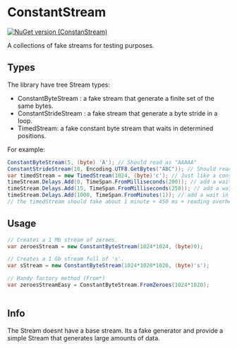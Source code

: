 # ConstantStream
[![NuGet version (ConstanStream)](https://img.shields.io/nuget/v/constantStream.svg?style=flat-square)](https://www.nuget.org/packages/ConstantStream)

A collections of fake streams for testing purposes.

## Types
The library have tree Stream types:
* ConstantByteStream : a fake stream that generate a finite set of the same bytes.
* ConstantStrideStream : a fake stream that generate a byte stride in a loop.
* TimedStream: a fake constant byte stream that waits in determined positions.

For example:
```c#
ConstantByteStream(5, (byte) 'A'); // Should read as "AAAAA"
ConstantStrideStream(10, Encoding.UTF8.GetBytes("ABC")); // Should read as "ABCABCABCA"
var timedStream = new TimedStream(1024, (byte)'c'); // Just like a constant byte stream
timeStream.Delays.Add(0, TimeSpan.FromMilliseconds(200)); // add a wait in position 0 of 200 ms
timeStream.Delays.Add(15, TimeSpan.FromMilliseconds(250)); // add a wait in position 15 of 250 ms
timeStream.Delays.Add(1000, TimeSpan.FromMinutes(1)); // add a wait in position 1000 of 1 min
// the timedStream should take about 1 minute + 450 ms + reading overhead(ms) to read in total
```

## Usage
```c#
// Creates a 1 Mb stream of zeroes.
var zeroesStream = new ConstantByteStream(1024*1024, (byte)0);

// Creates a 1 Gb stream full of 's'.
var sStream = new ConstantByteStream(1024*1020*1020, (byte)'s');

// Handy factory method (From*)
var zeroesStreamEasy = ConstantByteStream.FromZeroes(1024*1020);
 
```

## Info
The Stream doesnt have a base stream. Its a fake generator and provide a simple 
Stream that generates large amounts of data.